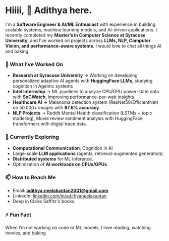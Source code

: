 # Hiiii, 👋 Adithya here.

I'm a **Software Engineer & AI/ML Enthusiast** with experience in building scalable systems, machine learning models, and AI-driven applications. I recently completed my **Master’s in Computer Science at Syracuse University**, and I’ve worked on projects across **LLMs, NLP, Computer Vision, and performance-aware systems**. I would love to chat all things AI and baking.

### 🔭 What I’ve Worked On  
- **Research at Syracuse University** → Working on developing personalized adaptive AI agents with **HuggingFace LLMs**, studying cognition in Agentic systems
- **Intel Internship** → ML pipelines to analyze CPU/GPU power-state data with **SoCWatch**, improving performance-per-watt insights.  
- **Healthcare AI** → Melanoma detection system (ResNet50/EfficientNet) on 50,000+ images with **97.6% accuracy**.  
- **NLP Projects** → Reddit Mental Health classification (LSTMs + topic modeling), Movie review sentiment analysis with HuggingFace transformers with diigtal trace data.  

### 🌱 Currently Exploring  
- **Computational Communication**, Cognition in AI 
- Large-scale **LLM applications** (agents, retrieval-augmented generation).  
- **Distributed systems** for ML inference.  
- Optimization of **AI workloads on CPUs/GPUs**.

### 📫 How to Reach Me  
- Email: **adithya.neelakantan2001@gmail.com**  
- LinkedIn: [linkedin.com/in/adithyaneelakantan](https://linkedin.com/in/adithyaneelakantan)
- Deep in Claire Saffitz's books.

### ⚡ Fun Fact  
When I’m not working on code or ML models, I love reading, watching movies, and baking. 

